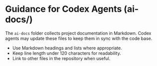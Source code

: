 # Guidance for Codex Agents (ai-docs/)

The `ai-docs` folder collects project documentation in Markdown.  Codex agents may update these files to keep them in sync with the code base.

- Use Markdown headings and lists where appropriate.
- Keep line length under 120 characters for readability.
- Link to other files in the repository when useful.
